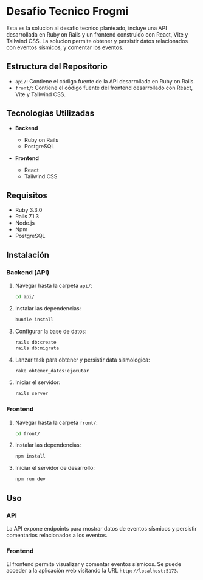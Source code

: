 # Desafio Tecnico Frogmi

Esta es la solucion al desafio tecnico planteado, incluye una API desarrollada en Ruby on Rails y un frontend construido con React, Vite y Tailwind CSS. La solucion permite obtener y persistir datos relacionados con eventos sísmicos, y comentar los eventos.

## Estructura del Repositorio

- `api/`: Contiene el código fuente de la API desarrollada en Ruby on Rails.
- `front/`: Contiene el código fuente del frontend desarrollado con React, Vite y Tailwind CSS.

## Tecnologías Utilizadas

- **Backend**

  - Ruby on Rails
  - PostgreSQL

- **Frontend**
  - React
  - Tailwind CSS

## Requisitos

- Ruby 3.3.0
- Rails 7.1.3
- Node.js
- Npm
- PostgreSQL

## Instalación

### Backend (API)

1. Navegar hasta la carpeta `api/`:

   ```bash
   cd api/
   ```

2. Instalar las dependencias:

   ```bash
   bundle install
   ```

3. Configurar la base de datos:

   ```bash
   rails db:create
   rails db:migrate
   ```

4. Lanzar task para obtener y persistir data sismologica:

   ```bash
   rake obtener_datos:ejecutar
   ```

5. Iniciar el servidor:

   ```bash
   rails server
   ```

### Frontend

1. Navegar hasta la carpeta `front/`:

   ```bash
   cd front/
   ```

2. Instalar las dependencias:

   ```bash
   npm install
   ```

3. Iniciar el servidor de desarrollo:

   ```bash
   npm run dev
   ```

## Uso

### API

La API expone endpoints para mostrar datos de eventos sísmicos y persistir comentarios relacionados a los eventos.

### Frontend

El frontend permite visualizar y comentar eventos sísmicos. Se puede acceder a la aplicación web visitando la URL `http://localhost:5173`.

